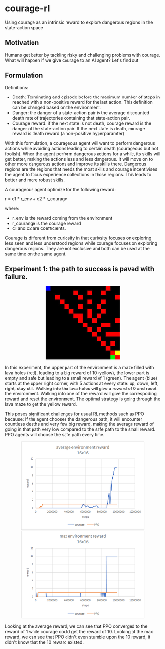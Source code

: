 # courage-rl
Using courage as an intrinsic reward to explore dangerous regions in the state-action space

## Motivation
Humans get better by tackling risky and challenging problems with courage. What will happen if we give courage to an AI agent? Let's find out

## Formulation
Definitions:
* Death: Terminating and episode before the maximum number of steps in reached with a non-positive reward for the last action. 
This definition can be changed based on the environment.
* Danger: the danger of a state-action pair is the average discounted death rate of trajectories containing that state-action pair.
* Courage reward: if the next state is not death, courage reward is the danger of the state-action pair. If the next state is death, courage reward is death reward (a non-positive hyperparamter)

With this formulation, a courageous agent will want to perform dangerous actions while avoiding actions leading to certain death (courageous but not foolish).
When the agent perform dangerous actions for a while, its skills will get better, making the actions less and less dangerous. It will move on to other more dangerous actions
and improve its skills there. Dangerous regions are the regions that needs the most skills and courage incentivises the agent to focus experience collections in those regions. This leads to better and more robust skills.

A courageous agent optimize for the following reward:

r = c1 * r_env + c2 * r_courage

where: 
* r_env is the reward coming from the environment
* r_courange is the courage reward
* c1 and c2 are coefficients.

Courage is different from curiosity in that curiosity focuses on exploring less seen and less understood regions while courage focuses on exploring dangerous regions. They are not exclusive and both can be used at the same time on the same agent.

## Experiment 1: the path to success is paved with failure.

<p align="center">
  <img width="240" src="https://github.com/Kokkini/courage-rl/blob/master/media/16x16.jpg">
</p>

In this experiment, the upper part of the environment is a maze filled with lava holes (red), leading to a big reward of 10 (yellow), 
the lower part is empty and safe but leading to a small reward of 1 (green). The agent (blue) starts at the upper right corner, with 5 actions
at every state: up, down, left, right, stay still. Walking into the lava holes will give a reward of 0 and reset the environment. Walking
into one of the reward will give the correspoding reward and reset the environment. The optimal strategy is going through the lava maze to get
the yellow reward. 

This poses significant challenges for usual RL methods such as PPO because: If the agent chooses the dangerous path, it will encounter countless deaths and
very few big reward, making the average reward of going in that path very low compared to the safe path to the small reward. PPO agents will choose the safe
path every time.

<p align="center">
  <img width="400" src="https://github.com/Kokkini/courage-rl/blob/master/media/mean%20reward%2016x16%20baseline%20vs%20courage.png">
  <img width="400" src="https://github.com/Kokkini/courage-rl/blob/master/media/max%20reward%2016x16%20baseline%20vs%20courage.png">
</p>

Looking at the average reward, we can see that PPO converged to the reward of 1 while courage could get the reward of 10. Looking at the max reward, we can see
that PPO didn't even stumble upon the 10 reward, it didn't know that the 10 reward existed.
